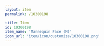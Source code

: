 ```yaml
---
layout: item
permalink: /10300198

title: Item
id: 10300198
item_name: 'Mannequin Face (M)'
icon_url: 'item/icon/customize/10300198.png'
---
```

